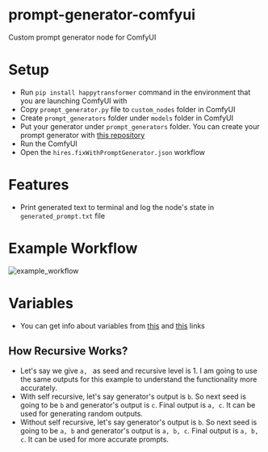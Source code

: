 # prompt-generator-comfyui
Custom prompt generator node for ComfyUI

# Setup
- Run ```pip install happytransformer``` command in the environment that you are launching ComfyUI with
- Copy ```prompt_generator.py``` file to ```custom_nodes``` folder in ComfyUI
- Create ```prompt_generators``` folder under ```models``` folder in ComfyUI
- Put your generator under ```prompt_generators``` folder. You can create your prompt generator with [this repository](https://github.com/alpertunga-bile/prompt-markdown-parser)
- Run the ComfyUI
- Open the ```hires.fixWithPromptGenerator.json``` workflow

# Features
- Print generated text to terminal and log the node's state in ```generated_prompt.txt``` file

# Example Workflow
![example_workflow](https://github.com/alpertunga-bile/prompt-generator-comfyui/assets/76731692/f50652a9-8751-41f3-81cf-d4cb61dd8a34)

# Variables
- You can get info about variables from [this](https://happytransformer.com/text-generation/) and [this](https://happytransformer.com/text-generation/settings/) links

## How Recursive Works?
- Let's say we give ```a, ``` as seed and recursive level is 1. I am going to use the same outputs for this example to understand the functionality more accurately.
- With self recursive, let's say generator's output is ```b```. So next seed is going to be ```b``` and generator's output is ```c```. Final output is ```a, c```. It can be used for generating random outputs.
- Without self recursive, let's say generator's output is ```b```. So next seed is going to be ```a, b``` and generator's output is ```a, b, c```. Final output is ```a, b, c```. It can be used for more accurate prompts.
